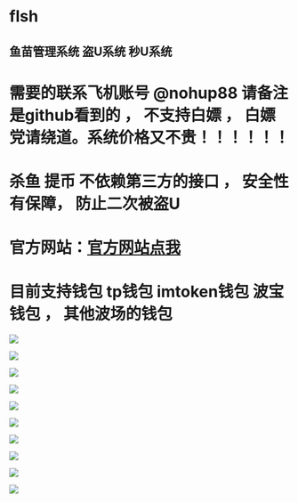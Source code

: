 # flsh
## 鱼苗管理系统 盗U系统 秒U系统

# 需要的联系飞机账号  @nohup88  请备注是github看到的 ， 不支持白嫖 ， 白嫖党请绕道。系统价格又不贵！！！！！！

# 杀鱼 提币 不依赖第三方的接口 ， 安全性有保障， 防止二次被盗U

# 官方网站：[官方网站点我]( http://www.debug8888.com "官方网站")

# 目前支持钱包 tp钱包 imtoken钱包  波宝钱包 ， 其他波场的钱包
![](https://www.showdoc.com.cn/server/api/attachment/visitfile/sign/ba22f9d6474d328187d40337d9299cec)


![](https://www.showdoc.com.cn/server/api/attachment/visitfile/sign/15d072ae13936b8199886d91205ef5ae)

![](https://www.showdoc.com.cn/server/api/attachment/visitfile/sign/2c01cd423399c8bf8710e7b4481d7bb3)

![](https://www.showdoc.com.cn/server/api/attachment/visitfile/sign/c806c56dab6f3c5d40e1f1cb6a1b6ab9)


![](https://www.showdoc.com.cn/server/api/attachment/visitfile/sign/43110ada30a75cd87ff39648bd3ca016)

![](https://www.showdoc.com.cn/server/api/attachment/visitfile/sign/9bae79062ed76e2c1658113dd6e10873)

![](https://www.showdoc.com.cn/server/api/attachment/visitfile/sign/e30cd0cca109740c23af6bdb9435a2bf)

![](https://www.showdoc.com.cn/server/api/attachment/visitfile/sign/e0df072ae495dd95945a3d5f6801f944)

![](https://www.showdoc.com.cn/server/api/attachment/visitfile/sign/9d55f1fa5e10044e921c39e466007575)

![](https://www.showdoc.com.cn/server/api/attachment/visitfile/sign/93662ac59cac389dfc7602b7061b1b32)
